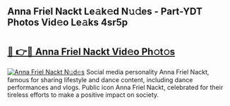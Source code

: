 ## Anna Friel Nackt Le𝚊k𝚎d N𝚞𝚍es - Part-YDT Photos Vid𝚎o Le𝚊ks 4sr5p

# <h2><a href="http://fb3gt8g.evod.top/?m=Anna+Friel+Nackt">🔗 👉🔴 Anna Friel Nackt Vid𝚎o Ph𝚘t𝚘s</a></h2>

[![Anna Friel Nackt N𝚞d𝚎s](https://i.imgur.com/8V9OHl7.gif)](http://fb3gt8g.evod.top/?m=Anna+Friel+Nackt)
Social media personality Anna Friel Nackt, famous for sharing lifestyle and dance content, including dance performances and vlogs. Public icon Anna Friel Nackt, celebrated for their tireless efforts to make a positive impact on society. 

